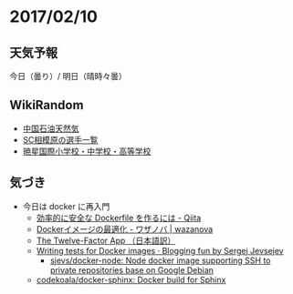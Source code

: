 # 2017/02/10

## 天気予報

今日（曇り）/ 明日（晴時々曇）

## WikiRandom

* [中国石油天然気](https://ja.wikipedia.org/wiki/%E4%B8%AD%E5%9B%BD%E7%9F%B3%E6%B2%B9%E5%A4%A9%E7%84%B6%E6%B0%97)
* [SC相模原の選手一覧](https://ja.wikipedia.org/wiki/SC%E7%9B%B8%E6%A8%A1%E5%8E%9F%E3%81%AE%E9%81%B8%E6%89%8B%E4%B8%80%E8%A6%A7)
* [暁星国際小学校・中学校・高等学校](https://ja.wikipedia.org/wiki/%E6%9A%81%E6%98%9F%E5%9B%BD%E9%9A%9B%E5%B0%8F%E5%AD%A6%E6%A0%A1%E3%83%BB%E4%B8%AD%E5%AD%A6%E6%A0%A1%E3%83%BB%E9%AB%98%E7%AD%89%E5%AD%A6%E6%A0%A1)

## 気づき

* 今日は docker に再入門
    * [効率的に安全な Dockerfile を作るには - Qiita](http://qiita.com/pottava/items/452bf80e334bc1fee69a)
    * [Dockerイメージの最適化 - ワザノバ | wazanova](http://wazanova.jp/items/1454)
    * [The Twelve-Factor App （日本語訳）](https://12factor.net/ja/)
    * [Writing tests for Docker images · Blogging fun by Sergej Jevsejev](http://blog.jevsejev.io/2016/06/09/docker-image-tests/)
        * [sjevs/docker-node: Node docker image supporting SSH to private repositories base on Google Debian](https://github.com/sjevs/docker-node)
    * [codekoala/docker-sphinx: Docker build for Sphinx](https://github.com/codekoala/docker-sphinx)
